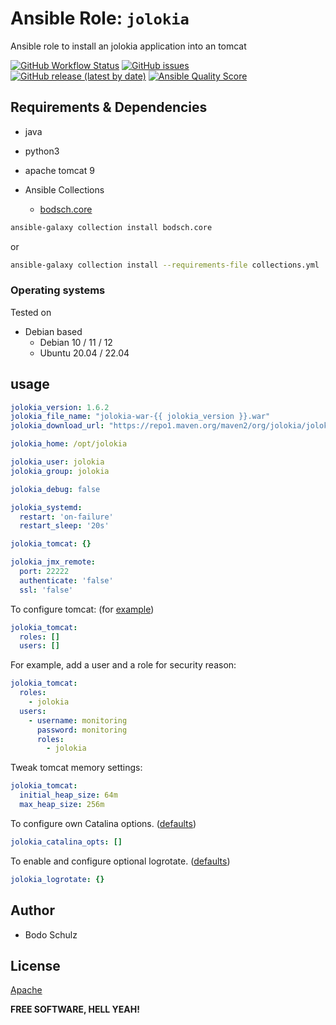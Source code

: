 
# Ansible Role:  `jolokia`

Ansible role to install an jolokia application into an tomcat

[![GitHub Workflow Status](https://img.shields.io/github/actions/workflow/status/bodsch/ansible-jolokia/main.yml?branch=main)][ci]
[![GitHub issues](https://img.shields.io/github/issues/bodsch/ansible-jolokia)][issues]
[![GitHub release (latest by date)](https://img.shields.io/github/v/release/bodsch/ansible-jolokia)][releases]
[![Ansible Quality Score](https://img.shields.io/ansible/quality/50067?label=role%20quality)][quality]

[ci]: https://github.com/bodsch/ansible-jolokia/actions
[issues]: https://github.com/bodsch/ansible-jolokia/issues?q=is%3Aopen+is%3Aissue
[releases]: https://github.com/bodsch/ansible-jolokia/releases
[quality]: https://galaxy.ansible.com/bodsch/jolokia


## Requirements & Dependencies

- java
- python3
- apache tomcat 9

- Ansible Collections
  - [bodsch.core](https://github.com/bodsch/ansible-collection-core)

```bash
ansible-galaxy collection install bodsch.core
```
or
```bash
ansible-galaxy collection install --requirements-file collections.yml
```


### Operating systems

Tested on

* Debian based
    - Debian 10 / 11 / 12
    - Ubuntu 20.04 / 22.04

## usage


```yaml
jolokia_version: 1.6.2
jolokia_file_name: "jolokia-war-{{ jolokia_version }}.war"
jolokia_download_url: "https://repo1.maven.org/maven2/org/jolokia/jolokia-war/{{ jolokia_version }}/{{ jolokia_file_name }}"

jolokia_home: /opt/jolokia

jolokia_user: jolokia
jolokia_group: jolokia

jolokia_debug: false

jolokia_systemd:
  restart: 'on-failure'
  restart_sleep: '20s'

jolokia_tomcat: {}

jolokia_jmx_remote:
  port: 22222
  authenticate: 'false'
  ssl: 'false'
```

To configure tomcat: (for [example](vars/main.yml))

```yaml
jolokia_tomcat:
  roles: []
  users: []
```

For example, add a user and a role for security reason:

```yaml
jolokia_tomcat:
  roles:
    - jolokia
  users:
    - username: monitoring
      password: monitoring
      roles:
        - jolokia
```

Tweak tomcat memory settings:

```yaml
jolokia_tomcat:
  initial_heap_size: 64m
  max_heap_size: 256m
```


To configure own Catalina options. ([defaults](defaults/main.yml))

```yaml
jolokia_catalina_opts: []
```


To enable and configure optional logrotate. ([defaults](defaults/main.yml))

```yaml
jolokia_logrotate: {}
```



## Author

- Bodo Schulz

## License

[Apache](LICENSE)

**FREE SOFTWARE, HELL YEAH!**
